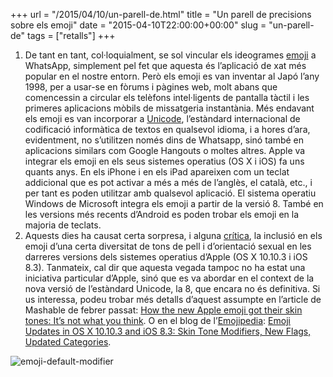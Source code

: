 +++
url = "/2015/04/10/un-parell-de.html"
title = "Un parell de precisions sobre els emoji"
date = "2015-04-10T22:00:00+00:00"
slug = "un-parell-de"
tags = ["retalls"]
+++

1. De tant en tant, col·loquialment, se sol vincular els ideogrames [emoji](http://en.wikipedia.org/wiki/Emoji) a WhatsApp, simplement pel fet que aquesta és l’aplicació de xat més popular en el nostre entorn. Però els emoji es van inventar al Japó l’any 1998, per a usar-se en fòrums i pàgines web, molt abans que comencessin a circular els telèfons intel·ligents de pantalla tàctil i les primeres aplicacions mòbils de missatgeria instantània. Més endavant els emoji es van incorporar a [Unicode](http://ca.wikipedia.org/wiki/Unicode), l’estàndard internacional de codificació informàtica de textos en qualsevol idioma, i a hores d’ara, evidentment, no s’utilitzen només dins de Whatsapp, sinó també en aplicacions similars com Google Hangouts o moltes altres. Apple va integrar els emoji en els seus sistemes operatius (OS X i iOS) fa uns quants anys. En els iPhone i en els iPad apareixen com un teclat addicional que es pot activar a més a més de l’anglès, el català, etc., i per tant es poden utilitzar amb qualsevol aplicació. El sistema operatiu Windows de Microsoft integra els emoji a partir de la versió 8. També en les versions més recents d’Android es poden trobar els emoji en la majoria de teclats.
2. Aquests dies ha causat certa sorpresa, i alguna [crítica](http://www.washingtonpost.com/posteverything/wp/2015/04/10/how-apples-new-multicultural-emojis-are-more-racist-than-before/), la inclusió en els emoji d’una certa diversitat de tons de pell i d’orientació sexual en les darreres versions dels sistemes operatius d’Apple (OS X 10.10.3 i iOS 8.3). Tanmateix, cal dir que aquesta vegada tampoc no ha estat una iniciativa particular d’Apple, sinó que es va abordar en el context de la nova versió de l’estàndard Unicode, la 8, que encara no és definitiva. Si us interessa, podeu trobar més detalls d’aquest assumpte en l’article de Mashable de febrer passat: [How the new Apple emoji got their skin tones: It’s not what you think](http://mashable.com/2015/02/26/diverse-emoji-explainer/). O en el blog de l’[Emojipedia](http://emojipedia.org/): [Emoji Updates in OS X 10.10.3 and iOS 8.3: Skin Tone Modifiers, New Flags, Updated Categories](http://blog.emojipedia.org/os-x-10103-emoji-refinements).

<img src="http://rack.3.mshcdn.com/media/ZgkyMDE1LzAyLzI2L2E1L2Vtb2ppZGVmYXVsLmU5NzQ5LnBuZwpwCXRodW1iCTEyMDB4OTYwMD4/d9666299/b4b/emoji-default-modifer.png" alt="emoji-default-modifier" />